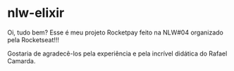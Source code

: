 # nlw-elixir

Oi, tudo bem? Esse é meu projeto Rocketpay feito na NLW#04 organizado pela Rocketseat!!!

Gostaria de agradecê-los pela experiência e pela incrível didática do Rafael Camarda.
